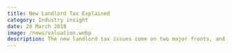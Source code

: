 ```yaml
---
title: New Landlord Tax Explained
category: Industry insight
date: 28 March 2018
image: /news/valuation.webp
description: The new landlord tax issues come on two major fronts, and it is important that landlords understand what they are getting into when they invest in property.
---
```

